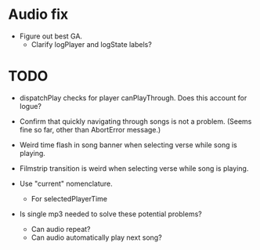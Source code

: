 # Audio fix
* Figure out best GA.
    * Clarify logPlayer and logState labels?

# TODO
* dispatchPlay checks for player canPlayThrough. Does this account for logue?
* Confirm that quickly navigating through songs is not a problem. (Seems fine so far, other than AbortError message.)
* Weird time flash in song banner when selecting verse while song is playing.
* Filmstrip transition is weird when selecting verse while song is playing.
* Use "current" nomenclature.
    * For selectedPlayerTime

* Is single mp3 needed to solve these potential problems?
    * Can audio repeat?
    * Can audio automatically play next song?